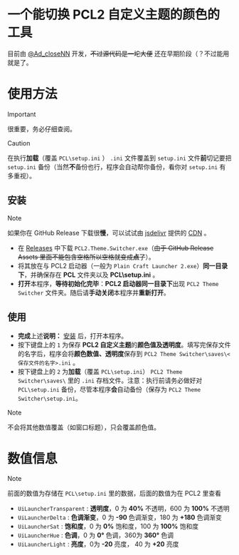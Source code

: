# 一个能切换 PCL2 自定义主题的颜色的工具
目前由 [@Ad_closeNN](https://github.com/Ad-closeNN) 开发，~~不过源代码是一坨大便~~ 还在早期阶段（？不过能用就是了。

# 使用方法
> [!IMPORTANT]
> 很重要，务必仔细查阅。

> [!CAUTION]
> 在执行**加载**（覆盖 `PCL\setup.ini` ） `.ini` 文件覆盖到 `setup.ini` 文件**前**切记要把 `setup.ini` 备份（当然**不**备份也行，程序会自动帮你备份，看你对 `setup.ini` 有多重视）。
## 安装
> [!NOTE]
> 如果你在 GitHub Release 下载很**慢**，可以试试由 [jsdelivr](https://www.jsdelivr.com) 提供的 [CDN](https://baike.baidu.com/item/%E5%86%85%E5%AE%B9%E5%88%86%E5%8F%91%E7%BD%91%E7%BB%9C/4034265) 。
- 在 [Releases](https://github.com/PCL-Community/PCL2-Theme-Switcher/Releases) 中下载 `PCL2.Theme.Switcher.exe`（~~由于 GitHub Release Assets 里面不能包含空格所以空格就变成**点**了~~）。
- 将其放在与 PCL2 启动器（一般为 `Plain Craft Launcher 2.exe`）**同一目录下**，并确保存在 **PCL** 文件夹以及 **PCL\setup.ini** 。
- **打开**本程序，**等待初始化完毕**：**PCL2 启动器同一目录下**出现 `PCL2 Theme Switcher` 文件夹。随后请**手动关闭**本程序并**重新打开**。

## 使用
- **完成**上述**说明：** [安装](#安装) 后，打开本程序。
- 按下键盘上的 `1` 为保存 **PCL2 自定义主题**的**颜色值及透明度**。填写完保存文件的名字后，程序会将**颜色数值、透明度**保存到 `PCL2 Theme Switcher\saves\<保存文件的名字>.ini` 。
- 按下键盘上的 `2` 为**加载**（覆盖 `PCL\setup.ini`） `PCL2 Theme Switcher\saves\` 里的 `.ini` 存档文件。注意：执行前请务必做好对 `PCL\setup.ini` 备份，尽管本程序**会**自动备份（保存为 `PCL2 Theme Switcher\setup.ini`。

> [!NOTE]
> 不会将其他数值覆盖（如窗口标题），只会覆盖颜色值。

# 数值信息
> [!NOTE]
> 前面的数值为存储在 `PCL\setup.ini` 里的数据，后面的数值为在 PCL2 里查看
- `UiLauncherTransparent` : **透明度**，0 为 **40%** 不透明，600 为 **100%** 不透明
- `UiLauncherDelta` : **色调渐变**，0 为 **-90** 色调渐变，180 为 **+180** 色调渐变
- `UiLauncherSat` : **饱和度**，0 为 **0%** 饱和度，100 为 **100%** 饱和度
- `UiLauncherHue` : **色调**，0 为 **0°** 色调，360为 **360°** 色调
- `UiLauncherLight` : **亮度**，0为 **-20** 亮度， 40 为 **+20** 亮度

